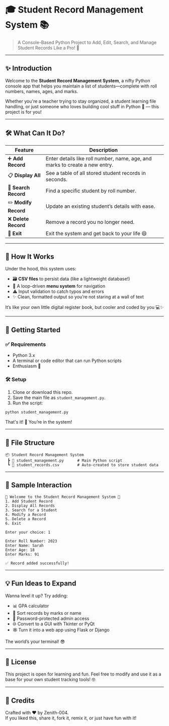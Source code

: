 # 🎓 Student Record Management System 📚  
> A Console-Based Python Project to Add, Edit, Search, and Manage Student Records Like a Pro! 🚀

---

## ✨ Introduction

Welcome to the **Student Record Management System**, a nifty Python console app that helps you maintain a list of students—complete with roll numbers, names, ages, and marks.

Whether you're a teacher trying to stay organized, a student learning file handling, or just someone who loves building cool stuff in Python 🐍 — this project is for you!

---

## 🛠️ What Can It Do?

| Feature              | Description                                                                 |
|----------------------|-----------------------------------------------------------------------------|
| ➕ **Add Record**     | Enter details like roll number, name, age, and marks to create a new entry. |
| 📋 **Display All**    | See a table of all stored student records in seconds.                       |
| 🔎 **Search Record**  | Find a specific student by roll number.                                     |
| ✏️ **Modify Record**  | Update an existing student’s details with ease.                             |
| ❌ **Delete Record**  | Remove a record you no longer need.                                         |
| 👋 **Exit**           | Exit the system and get back to your life 😄                                 |

---

## 🧠 How It Works

Under the hood, this system uses:

- 🗃️ **CSV files** to persist data (like a lightweight database!)
- 🔁 A loop-driven **menu system** for navigation
- ⚠️ Input validation to catch typos and errors
- ✨ Clean, formatted output so you’re not staring at a wall of text

It’s like your own little digital register book, but cooler and coded by you 💻✨

---

## 🚀 Getting Started

### ✅ Requirements
- Python 3.x  
- A terminal or code editor that can run Python scripts  
- Enthusiasm 🎉

### 🛠️ Setup

1. Clone or download this repo.
2. Save the main file as `student_management.py`.
3. Run the script:

```bash
python student_management.py
```

That's it! 🎉 You’re in the system!

---

## 📂 File Structure

```
📦 Student Record Management System
 ┣ 📄 student_management.py      # Main Python script
 ┗ 📄 student_records.csv        # Auto-created to store student data
```

---

## 🧪 Sample Interaction

```text
📘 Welcome to the Student Record Management System 📘
1. Add Student Record
2. Display All Records
3. Search for a Student
4. Modify a Record
5. Delete a Record
6. Exit

Enter your choice: 1

Enter Roll Number: 2023
Enter Name: Sarah
Enter Age: 18
Enter Marks: 91

✅ Record added successfully!
```

---

## 💡 Fun Ideas to Expand

Wanna level it up? Try adding:

- 📊 GPA calculator
- 🧠 Sort records by marks or name
- 🔐 Password-protected admin access
- 🌐 Convert to a GUI with Tkinter or PyQt
- 🕸️ Turn it into a web app using Flask or Django

The world’s your terminal! 😎

---

## 📝 License

This project is open for learning and fun. Feel free to modify and use it as a base for your own student tracking tools! 🤓

---

## 🙌 Credits

Crafted with ❤️ by Zenith-004.  
If you liked this, share it, fork it, remix it, or just have fun with it!
